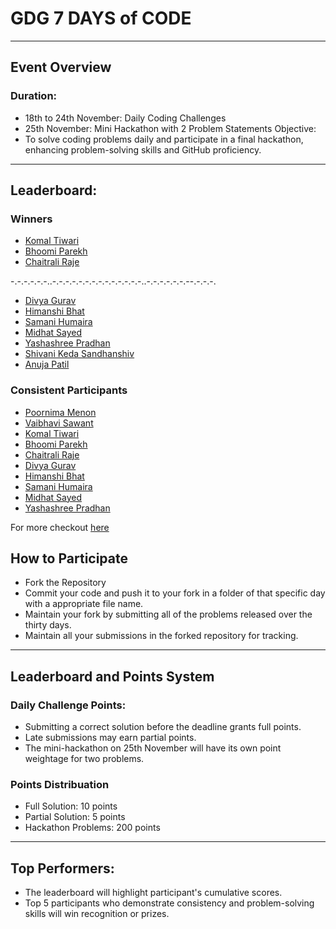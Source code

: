 # GDG 7 DAYS of CODE
---
## Event Overview
### Duration:

- 18th to 24th November: Daily Coding Challenges
- 25th November: Mini Hackathon with 2 Problem Statements
Objective:
- To solve coding problems daily and participate in a final hackathon, enhancing problem-solving skills and GitHub proficiency.
---
## Leaderboard: 

### Winners
- [Komal Tiwari](https://github.com/fudgemenot)
- [Bhoomi Parekh](https://github.com/bhoomiparekh313)
- [Chaitrali Raje](https://github.com/chai127)

-.-.-.-.-.-..-.-.-.-.-.-.-.-.-.-.-.-.-.-..-.-.-.-.-.-.--.-.-.-.

- [Divya Gurav](https://github.com/Diya411)
- [Himanshi Bhat](https://github.com/Himanshhii)
- [Samani Humaira](https://github.com/Samani-Humaira)
- [Midhat Sayed](https://github.com/Midhat-hub)
- [Yashashree Pradhan](https://github.com/yashashree0705) 
- [Shivani Keda Sandhanshiv](https://github.com/Shivsandhanshiv)
- [Anuja Patil](https://github.com/AnujaHub)

### Consistent Participants
- [Poornima Menon](https://github.com/p-mn19)
- [Vaibhavi Sawant](https://github.com/vaibhavi045)
- [Komal Tiwari](https://github.com/fudgemenot)
- [Bhoomi Parekh](https://github.com/bhoomiparekh313)
- [Chaitrali Raje](https://github.com/chai127)
- [Divya Gurav](https://github.com/Diya411)
- [Himanshi Bhat](https://github.com/Himanshhii)
- [Samani Humaira](https://github.com/Samani-Humaira)
- [Midhat Sayed](https://github.com/Midhat-hub)
- [Yashashree Pradhan](https://github.com/yashashree0705) 

 For more checkout [here](https://docs.google.com/spreadsheets/d/1cI2MnmAcFBK4NO1xT7_fgZx1AHQ8iju6fh9I-n-OFhY/edit?usp=sharing)
 
## How to Participate
- Fork the Repository
- Commit your code and push it to your fork in a folder of that specific day with a appropriate file name.<br>
- Maintain your fork by submitting all of the problems released over the thirty days.<br>
- Maintain all your submissions in the forked repository for tracking.
---
## Leaderboard and Points System
### Daily Challenge Points:

- Submitting a correct solution before the deadline grants full points.
- Late submissions may earn partial points.
- The mini-hackathon on 25th November will have its own point weightage for two problems.

### Points Distribuation
- Full Solution: 10 points
- Partial Solution: 5 points
- Hackathon Problems: 200 points
---
## Top Performers:

- The leaderboard will highlight participant's cumulative scores.
- Top 5 participants who demonstrate consistency and problem-solving skills will win recognition or prizes.
